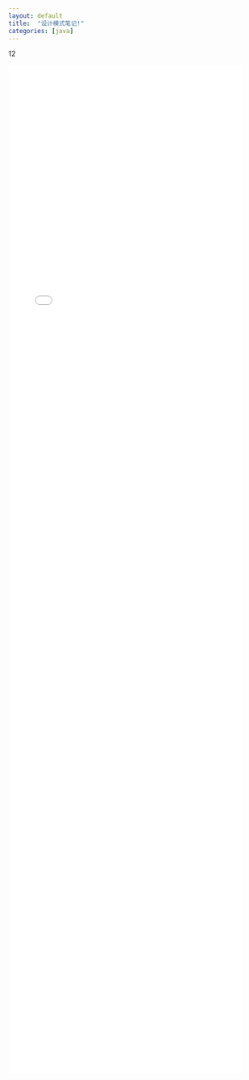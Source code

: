 ```yaml
---
layout: default
title:  "设计模式笔记!"
categories: [java]
---
```

12
<iframe id="mainiframe" width="92%" height="2000" src="/html/2019-12-18-设计模式笔记.html"  frameborder="0" scrolling="auto"></iframe>
<script>
	function changeFrameHeight(){
        var iframe = document.getElementById("mainiframe");
        iframe.height=document.documentElement.clientHeight;
    }

	changeFrameHeight();
    window.onresize=function(){ changeFrameHeight();}
</script>